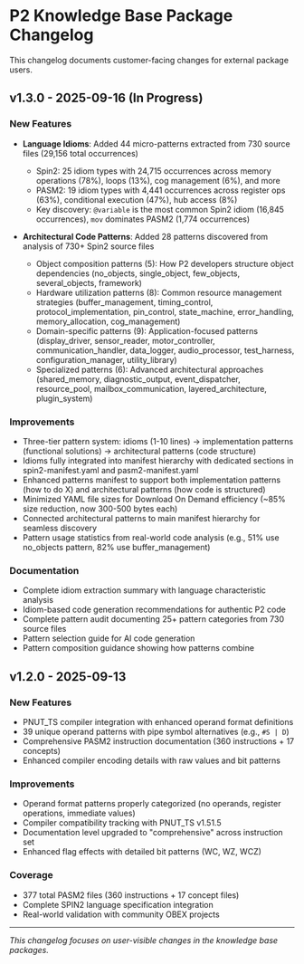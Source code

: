 # P2 Knowledge Base Package Changelog

This changelog documents customer-facing changes for external package users.

## v1.3.0 - 2025-09-16 (In Progress)

### New Features
- **Language Idioms**: Added 44 micro-patterns extracted from 730 source files (29,156 total occurrences)
  - Spin2: 25 idiom types with 24,715 occurrences across memory operations (78%), loops (13%), cog management (6%), and more
  - PASM2: 19 idiom types with 4,441 occurrences across register ops (63%), conditional execution (47%), hub access (8%)
  - Key discovery: `@variable` is the most common Spin2 idiom (16,845 occurrences), `mov` dominates PASM2 (1,774 occurrences)
  
- **Architectural Code Patterns**: Added 28 patterns discovered from analysis of 730+ Spin2 source files
  - Object composition patterns (5): How P2 developers structure object dependencies (no_objects, single_object, few_objects, several_objects, framework)
  - Hardware utilization patterns (8): Common resource management strategies (buffer_management, timing_control, protocol_implementation, pin_control, state_machine, error_handling, memory_allocation, cog_management)
  - Domain-specific patterns (9): Application-focused patterns (display_driver, sensor_reader, motor_controller, communication_handler, data_logger, audio_processor, test_harness, configuration_manager, utility_library)
  - Specialized patterns (6): Advanced architectural approaches (shared_memory, diagnostic_output, event_dispatcher, resource_pool, mailbox_communication, layered_architecture, plugin_system)

### Improvements
- Three-tier pattern system: idioms (1-10 lines) → implementation patterns (functional solutions) → architectural patterns (code structure)
- Idioms fully integrated into manifest hierarchy with dedicated sections in spin2-manifest.yaml and pasm2-manifest.yaml
- Enhanced patterns manifest to support both implementation patterns (how to do X) and architectural patterns (how code is structured)
- Minimized YAML file sizes for Download On Demand efficiency (~85% size reduction, now 300-500 bytes each)
- Connected architectural patterns to main manifest hierarchy for seamless discovery
- Pattern usage statistics from real-world code analysis (e.g., 51% use no_objects pattern, 82% use buffer_management)

### Documentation
- Complete idiom extraction summary with language characteristic analysis
- Idiom-based code generation recommendations for authentic P2 code
- Complete pattern audit documenting 25+ pattern categories from 730 source files
- Pattern selection guide for AI code generation
- Pattern composition guidance showing how patterns combine

## v1.2.0 - 2025-09-13

### New Features
- PNUT_TS compiler integration with enhanced operand format definitions
- 39 unique operand patterns with pipe symbol alternatives (e.g., `#S | D`)
- Comprehensive PASM2 instruction documentation (360 instructions + 17 concepts)
- Enhanced compiler encoding details with raw values and bit patterns

### Improvements  
- Operand format patterns properly categorized (no operands, register operations, immediate values)
- Compiler compatibility tracking with PNUT_TS v1.51.5
- Documentation level upgraded to "comprehensive" across instruction set
- Enhanced flag effects with detailed bit patterns (WC, WZ, WCZ)

### Coverage
- 377 total PASM2 files (360 instructions + 17 concept files)
- Complete SPIN2 language specification integration
- Real-world validation with community OBEX projects

---
*This changelog focuses on user-visible changes in the knowledge base packages.*